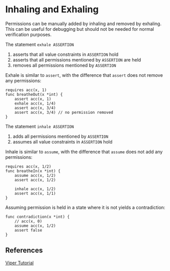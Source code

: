 # Inhaling and Exhaling

Permissions can be manually added by inhaling and removed by exhaling.
This can be useful for debugging but should not be needed for normal verification purposes.

The statement `exhale ASSERTION`
1. asserts that all value constraints in `ASSERTION` hold
2. asserts that all permissions mentioned by `ASSERTION` are held
3. removes all permissions mentioned by `ASSERTION`

Exhale is similar to `assert`, with the difference that `assert` does not remove any permissions:
``` gobra
requires acc(x, 1)
func breatheOut(x *int) {
	assert acc(x, 1)
	exhale acc(x, 1/4)
	assert acc(x, 3/4)
	assert acc(x, 3/4) // no permission removed
}
```

The statement `inhale ASSERTION`
1. adds all permissions mentioned by `ASSERTION`
2. assumes all value constraints in `ASSERTION` hold

Inhale is similar to `assume`, with the difference that `assume` does not add any permissions:

``` gobra
requires acc(x, 1/2)
func breatheIn(x *int) {
	assume acc(x, 1/2)
	assert acc(x, 1/2)

	inhale acc(x, 1/2)
	assert acc(x, 1/1)
}
```
Assuming permission is held in a state where it is not yields a contradiction:
``` gobra
func contradiction(x *int) {
	// acc(x, 0)
	assume acc(x, 1/2)
	assert false
}
```

## References
[Viper Tutorial](https://viper.ethz.ch/tutorial/#inhale-and-exhale)
